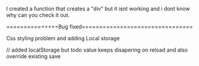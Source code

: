 I created a function that creates a "div" but it isnt working and i dont know why can you check it out.
 
 ===============Bug fixed================================

 Css styling problem and adding Local storage 

// added localStorage but todo value keeps disapering on reload 
and also override existing save